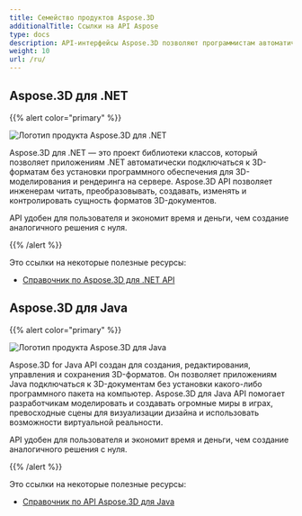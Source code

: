 ```yaml
---
title: Семейство продуктов Aspose.3D
additionalTitle: Ссылки на API Aspose
type: docs
description: API-интерфейсы Aspose.3D позволяют программистам автоматически подключать свои приложения к 3D-форматам без установки программного обеспечения для 3D-моделирования и рендеринга на сервере. API-интерфейсы Aspose.3D облегчают инженерам чтение, преобразование, создание, изменение и управление сущностью форматов 3D-документов.
weight: 10
url: /ru/
---
```


## Aspose.3D для .NET

{{% alert color="primary" %}} 

![Логотип продукта Aspose.3D для .NET](../home_1.png)

Aspose.3D для .NET — это проект библиотеки классов, который позволяет приложениям .NET автоматически подключаться к 3D-форматам без установки программного обеспечения для 3D-моделирования и рендеринга на сервере. Aspose.3D API позволяет инженерам читать, преобразовывать, создавать, изменять и контролировать сущность форматов 3D-документов.

API удобен для пользователя и экономит время и деньги, чем создание аналогичного решения с нуля.

{{% /alert %}} 

Это ссылки на некоторые полезные ресурсы:
- [Справочник по Aspose.3D для .NET API](/3d/ru/net/)

## Aspose.3D для Java

{{% alert color="primary" %}} 

![Логотип продукта Aspose.3D для Java](../home_2.png)

Aspose.3D for Java API создан для создания, редактирования, управления и сохранения 3D-форматов. Он позволяет приложениям Java подключаться к 3D-документам без установки какого-либо программного пакета на компьютер. Aspose.3D для Java API помогает разработчикам моделировать и создавать огромные миры в играх, превосходные сцены для визуализации дизайна и использовать возможности виртуальной реальности.

API удобен для пользователя и экономит время и деньги, чем создание аналогичного решения с нуля.

{{% /alert %}} 


Это ссылки на некоторые полезные ресурсы:
- [Справочник по API Aspose.3D для Java](/3d/java/)


